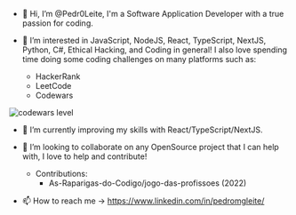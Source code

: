 - 👋 Hi, I’m @Pedr0Leite, I'm a Software Application Developer with a true passion for coding.

- 👀 I’m interested in JavaScript, NodeJS, React, TypeScript, NextJS, Python, C#, Ethical Hacking, and Coding in general!
I also love spending time doing some coding challenges on many platforms such as:
  - HackerRank
  - LeetCode
  - Codewars 
 
![codewars level](https://www.codewars.com/users/Pedr0Leite/badges/small)

- 🌱 I’m currently improving my skills with React/TypeScript/NextJS.

- 💞️ I’m looking to collaborate on any OpenSource project that I can help with, I love to help and contribute!
   - Contributions:
     - As-Raparigas-do-Codigo/jogo-das-profissoes (2022)

- 📫 How to reach me -> https://www.linkedin.com/in/pedromgleite/



<!---
Pedr0Leite/Pedr0Leite is a ✨ special ✨ repository because its `README.md` (this file) appears on your GitHub profile.
You can click the Preview link to take a look at your changes.
--->
